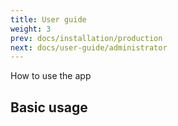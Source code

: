 ```yaml
---
title: User guide
weight: 3
prev: docs/installation/production
next: docs/user-guide/administrator
---
```


How to use the app

## Basic usage